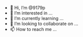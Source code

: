 - 👋 Hi, I’m @9179p
- 👀 I’m interested in ...
- 🌱 I’m currently learning ...
- 💞️ I’m looking to collaborate on ...
- 📫 How to reach me ...

<!---
9179p/9179p is a ✨ special ✨ repository because its `README.md` (this file) appears on your GitHub profile.
You can click the Preview link to take a look at your changes.
--->
